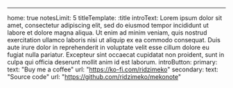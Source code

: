 ---
home: true
notesLimit: 5
titleTemplate: :title
introText: Lorem ipsum dolor sit amet, consectetur adipiscing elit, sed do eiusmod tempor incididunt ut labore et dolore magna aliqua. Ut enim ad minim veniam, quis nostrud exercitation ullamco laboris nisi ut aliquip ex ea commodo consequat. Duis aute irure dolor in reprehenderit in voluptate velit esse cillum dolore eu fugiat nulla pariatur. Excepteur sint occaecat cupidatat non proident, sunt in culpa qui officia deserunt mollit anim id est laborum.
introButton: 
    primary: 
        text: "Buy me a coffee"
        url: "https://ko-fi.com/ridzimeko"
    secondary:
        text: "Source code"
        url: "https://github.com/ridzimeko/mekonote"

